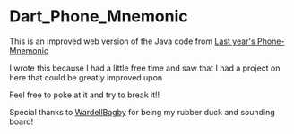 # Dart_Phone_Mnemonic

This is an improved web version of the Java code from [Last year's Phone-Mnemonic](https://github.com/DocJava/Phone-Mnemonic "Le old Code")

I wrote this because I had a little free time and saw that I had a project on here that could be greatly improved upon


Feel free to poke at it and try to break it!!

Special thanks to [WardellBagby](https://github.com/wardellbagby "A pretty awesome dude") for being my rubber duck and sounding board!